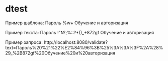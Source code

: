 # dtest

Пример шаблона:
Пароль %w+ Обучение и авторизация

Пример текста:
Пароль !"№;%::?*()_+872gf Обучение и авторизация

Пример запроса:
http://localhost:8080/validate?text=Пароль%20%21%22%E2%84%96%3B%25%3A%3A%3F%2A%28%29_%2B872gf%20Обучение%20и%20авторизация
